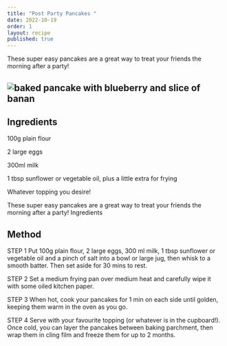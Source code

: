 ```yaml
---
title: "Post Party Pancakes "
date: 2022-10-19
order: 1
layout: recipe
published: true
---
```

These super easy pancakes are a great way to treat your friends the morning after a party!

## ![baked pancake with blueberry and slice of banan](https://images.unsplash.com/photo-1528207776546-365bb710ee93?ixlib=rb-4.0.3&ixid=MnwxMjA3fDB8MHxwaG90by1wYWdlfHx8fGVufDB8fHx8&auto=format&fit=crop&w=1000&q=80)

## Ingredients

100g plain flour 

2 large eggs 

300ml milk 

1 tbsp sunflower or vegetable oil, plus a little extra for frying 

Whatever topping you desire! 

These super easy pancakes are a great way to treat your friends the morning after a party!
Ingredients

## **Method**

STEP 1
Put 100g plain flour, 2 large eggs, 300 ml milk, 1 tbsp sunflower or vegetable oil and a pinch of salt
into a bowl or large jug, then whisk to a smooth batter. Then set aside for 30 mins to rest.


STEP 2
Set a medium frying pan over medium heat and carefully wipe it with some oiled kitchen paper.


STEP 3
When hot, cook your pancakes for 1 min on each side until golden, keeping them warm in the oven
as you go.


STEP 4
Serve with your favourite topping (or whatever is in the cupboard!). Once cold, you can layer the
pancakes between baking parchment, then wrap them in cling film and freeze them for up to 2
months.